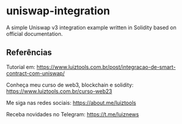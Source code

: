 # uniswap-integration

A simple Uniswap v3 integration example written in Solidity based on official documentation.

## Referências

Tutorial em: https://www.luiztools.com.br/post/integracao-de-smart-contract-com-uniswap/

Conheça meu curso de web3, blockchain e solidity: https://www.luiztools.com.br/curso-web23

Me siga nas redes sociais: https://about.me/luiztools

Receba novidades no Telegram: https://t.me/luiznews